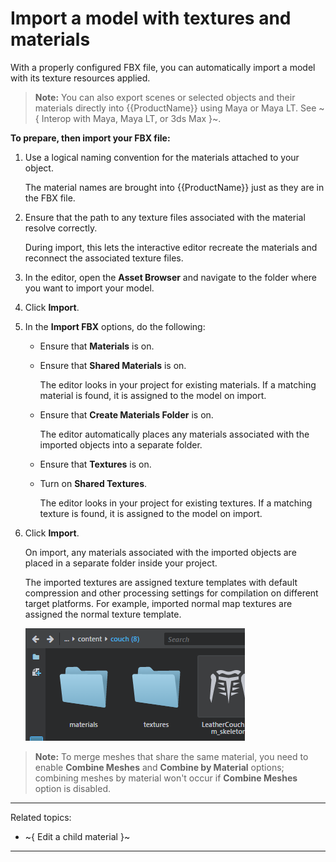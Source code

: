 # Import a model with textures and materials

With a properly configured FBX file, you can automatically import a model with its texture resources applied.

> **Note:** You can also export scenes or selected objects and their materials directly into {{ProductName}} using Maya or Maya LT. See ~{ Interop with Maya, Maya LT, or 3ds Max }~.

**To prepare, then import your FBX file:**

1. Use a logical naming convention for the materials attached to your object.

	The material names are brought into {{ProductName}} just as they are in the FBX file.

2. Ensure that the path to any texture files associated with the material resolve correctly.

	During import, this lets the interactive editor recreate the materials and reconnect the associated texture files.

3. In the editor, open the **Asset Browser** and navigate to the folder where you want to import your model.

4. Click **Import**.

5.	In the **Import FBX** options, do the following:

	-	Ensure that **Materials** is on.

	-	Ensure that **Shared Materials** is on.

		The editor looks in your project for existing materials. If a matching material is found, it is assigned to the model on import.

	-	Ensure that **Create Materials Folder** is on.

		The editor automatically places any materials associated with the imported objects into a separate folder.

	-	Ensure that **Textures** is on.

	-	Turn on **Shared Textures**.

		The editor looks in your project for existing textures. If a matching texture is found, it is assigned to the model on import.
1. Click **Import**.

	On import, any materials associated with the imported objects are placed in a separate folder inside your project.

	The imported textures are assigned texture templates with default compression and other processing settings for compilation on different target platforms. For example, imported normal map textures are assigned the normal texture template.

	![](../images/stingray_couch_assets.png)

> **Note:** To merge meshes that share the same material, you need to enable **Combine Meshes** and **Combine by Material** options; combining meshes by material won't occur if **Combine Meshes** option is disabled.

---
Related topics:
- ~{ Edit a child material }~
---
